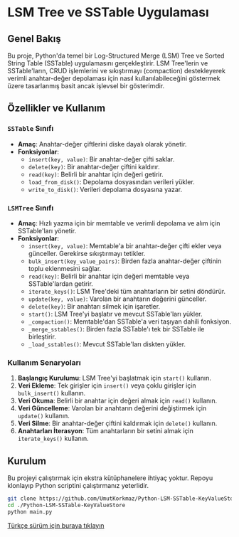 # LSM Tree ve SSTable Uygulaması

## Genel Bakış
Bu proje, Python'da temel bir Log-Structured Merge (LSM) Tree ve Sorted String Table (SSTable) uygulamasını gerçekleştirir. LSM Tree'lerin ve SSTable'ların, CRUD işlemlerini ve sıkıştırmayı (compaction) destekleyerek verimli anahtar-değer depolaması için nasıl kullanılabileceğini göstermek üzere tasarlanmış basit ancak işlevsel bir gösterimdir.

## Özellikler ve Kullanım

### `SSTable` Sınıfı
- **Amaç**: Anahtar-değer çiftlerini diske dayalı olarak yönetir.
- **Fonksiyonlar**:
  - `insert(key, value)`: Bir anahtar-değer çifti saklar.
  - `delete(key)`: Bir anahtar-değer çiftini kaldırır.
  - `read(key)`: Belirli bir anahtar için değeri getirir.
  - `load_from_disk()`: Depolama dosyasından verileri yükler.
  - `write_to_disk()`: Verileri depolama dosyasına yazar.

### `LSMTree` Sınıfı
- **Amaç**: Hızlı yazma için bir memtable ve verimli depolama ve alım için SSTable'ları yönetir.
- **Fonksiyonlar**:
  - `insert(key, value)`: Memtable'a bir anahtar-değer çifti ekler veya günceller. Gerekirse sıkıştırmayı tetikler.
  - `bulk_insert(key_value_pairs)`: Birden fazla anahtar-değer çiftinin toplu eklenmesini sağlar.
  - `read(key)`: Belirli bir anahtar için değeri memtable veya SSTable'lardan getirir.
  - `iterate_keys()`: LSM Tree'deki tüm anahtarların bir setini döndürür.
  - `update(key, value)`: Varolan bir anahtarın değerini günceller.
  - `delete(key)`: Bir anahtarı silmek için işaretler.
  - `start()`: LSM Tree'yi başlatır ve mevcut SSTable'ları yükler.
  - `_compaction()`: Memtable'dan SSTable'a veri taşıyan dahili fonksiyon.
  - `_merge_sstables()`: Birden fazla SSTable'ı tek bir SSTable ile birleştirir.
  - `_load_sstables()`: Mevcut SSTable'ları diskten yükler.

### Kullanım Senaryoları
1. **Başlangıç Kurulumu**: LSM Tree'yi başlatmak için `start()` kullanın.
2. **Veri Ekleme**: Tek girişler için `insert()` veya çoklu girişler için `bulk_insert()` kullanın.
3. **Veri Okuma**: Belirli bir anahtar için değeri almak için `read()` kullanın.
4. **Veri Güncelleme**: Varolan bir anahtarın değerini değiştirmek için `update()` kullanın.
5. **Veri Silme**: Bir anahtar-değer çiftini kaldırmak için `delete()` kullanın.
6. **Anahtarları İterasyon**: Tüm anahtarların bir setini almak için `iterate_keys()` kullanın.

## Kurulum
Bu projeyi çalıştırmak için ekstra kütüphanelere ihtiyaç yoktur. Repoyu klonlayıp Python scriptini çalıştırmanız yeterlidir.

```bash
git clone https://github.com/UmutKorkmaz/Python-LSM-SSTable-KeyValueStore
cd ./Python-LSM-SSTable-KeyValueStore
python main.py
```


[Türkçe sürüm için buraya tıklayın](README_TR.md)
